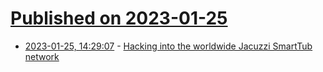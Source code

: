 # [Published on 2023-01-25](index.md)

* [2023-01-25, 14:29:07](https://lobste.rs/s/kzuwiy/hacking_into_worldwide_jacuzzi_smarttub) - [Hacking into the worldwide Jacuzzi SmartTub network](https://eaton-works.com/2022/06/20/hacking-into-the-worldwide-jacuzzi-smarttub-network/)
